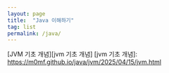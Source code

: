 ```yaml
---
layout: page 
title:  "Java 이해하기"
tag: list
permalink: /java/
---
```


[JVM 기초 개념][jvm 기초 개념]
[jvm 기초 개념]: https://m0mf.github.io/java/jvm/2025/04/15/jvm.html